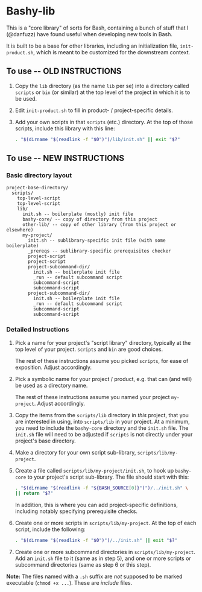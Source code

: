 Bashy-lib
=========

This is a "core library" of sorts for Bash, containing a bunch of stuff that
I (@danfuzz) have found useful when developing new tools in Bash.

It is built to be a base for other libraries, including an initialization file,
`init-product.sh`, which is meant to be customized for the downstream context.

## To use -- OLD INSTRUCTIONS

1. Copy the `lib` directory (as the name `lib` per se) into a directory called
   `scripts` or `bin` (or similar) at the top level of the project in which it
   is to be used.

2. Edit `init-product.sh` to fill in product- / project-specific details.

3. Add your own scripts in that `scripts` (etc.) directory. At the top of those
   scripts, include this library with this line:

   ```bash
   . "$(dirname "$(readlink -f "$0")")/lib/init.sh" || exit "$?"
   ```

## To use -- NEW INSTRUCTIONS

### Basic directory layout

```
project-base-directory/
  scripts/
    top-level-script
    top-level-script
    lib/
      init.sh -- boilerplate (mostly) init file
      bashy-core/ -- copy of directory from this project
      other-lib/ -- copy of other library (from this project or elsewhere)
      my-project/
        init.sh -- sublibrary-specific init file (with some boilerplate)
        _prereqs -- sublibrary-specific prerequisites checker
        project-script
        project-script
        project-subcommand-dir/
          init.sh -- boilerplate init file
          _run -- default subcommand script
          subcommand-script
          subcommand-script
        project-subcommand-dir/
          init.sh -- boilerplate init file
          _run -- default subcommand script
          subcommand-script
          subcommand-script
```

### Detailed Instructions

1. Pick a name for your project's "script library" directory, typically at the
   top level of your project. `scripts` and `bin` are good choices.

   The rest of these instructions assume you picked `scripts`, for ease of
   exposition. Adjust accordingly.

2. Pick a symbolic name for your project / product, e.g. that can (and will) be
   used as a directory name.

   The rest of these instructions assume you named your project `my-project`.
   Adjust accordingly.

3. Copy the items from the `scripts/lib` directory in _this_ project, that you
   are interested in using, into `scripts/lib` in your project. At a minimum,
   you need to include the `bashy-core` directory and the `init.sh` file. The
   `init.sh` file will need to be adjusted if `scripts` is not directly under
   your project's base directory.

4. Make a directory for your own script sub-library, `scripts/lib/my-project`.

5. Create a file called `scripts/lib/my-project/init.sh`, to hook up
   `bashy-core` to your project's script sub-library. The file should start
   with this:

   ```bash
   . "$(dirname "$(readlink -f "${BASH_SOURCE[0]}")")/../init.sh" \
   || return "$?"
   ```

   In addition, this is where you can add project-specific definitions,
   including notably specifying prerequisite checks.

6. Create one or more scripts in `scripts/lib/my-project`. At the top of each
   script, include the following:

   ```bash
   . "$(dirname "$(readlink -f "$0")")/../init.sh" || exit "$?"
   ```

7. Create one or more subcommand directories in `scripts/lib/my-project`. Add
   an `init.sh` file to it (same as in step 5), and one or more scripts or
   subcommand directories (same as step 6 or this step).

**Note:** The files named with a `.sh` suffix are _not_ supposed to be marked
executable (`chmod +x ...`). These are _include_ files.
